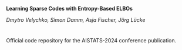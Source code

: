 
**Learning Sparse Codes with Entropy-Based ELBOs**

*Dmytro Velychko, Simon Damm, Asja Fischer, Jörg Lücke*

#

Official code repository for the AISTATS-2024 conference publication.






